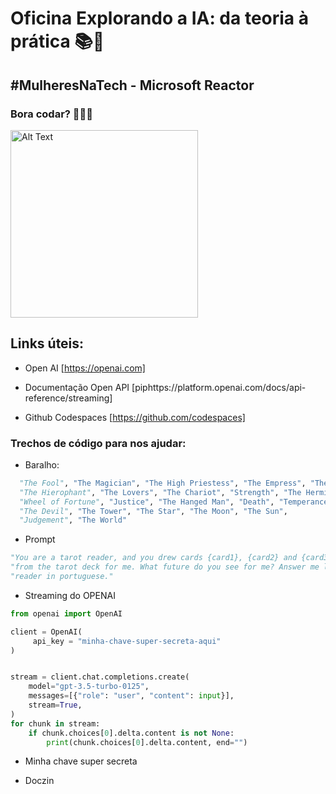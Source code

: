 # Oficina Explorando a IA: da teoria à prática 📚👐

## #MulheresNaTech - Microsoft Reactor

### Bora codar? 👩‍💻💜

<img src="https://media4.giphy.com/media/v1.Y2lkPTc5MGI3NjExOXdxcWgxYnpvaHkxemhzMXV6cjljNmZ0bnNtZGgwOHUzdm8wNjBxMSZlcD12MV9pbnRlcm5hbF9naWZfYnlfaWQmY3Q9Zw/6EWyszhJ2kL3ceQuD2/giphy.gif" width="300" height="300" alt="Alt Text ">

## Links úteis: 

* Open AI [https://openai.com]

* Documentação Open API [piphttps://platform.openai.com/docs/api-reference/streaming]

* Github Codespaces  [https://github.com/codespaces]  

### Trechos de código para nos ajudar:

- Baralho:

``` python
  "The Fool", "The Magician", "The High Priestess", "The Empress", "The Emperor",
  "The Hierophant", "The Lovers", "The Chariot", "Strength", "The Hermit",
  "Wheel of Fortune", "Justice", "The Hanged Man", "Death", "Temperance",
  "The Devil", "The Tower", "The Star", "The Moon", "The Sun",
  "Judgement", "The World"
```

- Prompt
  
```python
"You are a tarot reader, and you drew cards {card1}, {card2} and {card3} "
"from the tarot deck for me. What future do you see for me? Answer me like a tarot "
"reader in portuguese."
```

- Streaming do OPENAI

```python
from openai import OpenAI

client = OpenAI(
     api_key = "minha-chave-super-secreta-aqui"
)


stream = client.chat.completions.create(
    model="gpt-3.5-turbo-0125",
    messages=[{"role": "user", "content": input}],
    stream=True,
)
for chunk in stream:
    if chunk.choices[0].delta.content is not None:
        print(chunk.choices[0].delta.content, end="")
```

- Minha chave super secreta
* Doczin

